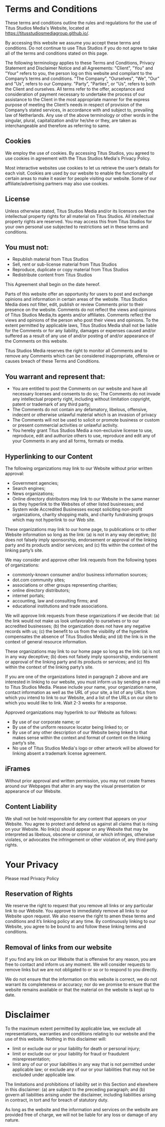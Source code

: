 # Terms and Conditions

These terms and conditions outline the rules and regulations for the use of Titus Studios Media's Website, located at https://titusstudiosmediagroup.github.io/.

By accessing this website we assume you accept these terms and conditions. Do not continue to use Titus Studios if you do not agree to take all of the terms and conditions stated on this page.

The following terminology applies to these Terms and Conditions, Privacy Statement and Disclaimer Notice and all Agreements: "Client", "You" and "Your" refers to you, the person log on this website and compliant to the Company’s terms and conditions. "The Company", "Ourselves", "We", "Our" and "Us", refers to our Company. "Party", "Parties", or "Us", refers to both the Client and ourselves. All terms refer to the offer, acceptance and consideration of payment necessary to undertake the process of our assistance to the Client in the most appropriate manner for the express purpose of meeting the Client’s needs in respect of provision of the Company’s stated services, in accordance with and subject to, prevailing law of Netherlands. Any use of the above terminology or other words in the singular, plural, capitalization and/or he/she or they, are taken as interchangeable and therefore as referring to same.

## Cookies
We employ the use of cookies. By accessing Titus Studios, you agreed to use cookies in agreement with the Titus Studios Media's Privacy Policy.

Most interactive websites use cookies to let us retrieve the user’s details for each visit. Cookies are used by our website to enable the functionality of certain areas to make it easier for people visiting our website. Some of our affiliate/advertising partners may also use cookies.

## License
Unless otherwise stated, Titus Studios Media and/or its licensors own the intellectual property rights for all material on Titus Studios. All intellectual property rights are reserved. You may access this from Titus Studios for your own personal use subjected to restrictions set in these terms and conditions.

## You must not:

 * Republish material from Titus Studios
 * Sell, rent or sub-license material from Titus Studios
 * Reproduce, duplicate or copy material from Titus Studios
 * Redistribute content from Titus Studios
 
This Agreement shall begin on the date hereof.

Parts of this website offer an opportunity for users to post and exchange opinions and information in certain areas of the website. Titus Studios Media does not filter, edit, publish or review Comments prior to their presence on the website. Comments do not reflect the views and opinions of Titus Studios Media,its agents and/or affiliates. Comments reflect the views and opinions of the person who post their views and opinions. To the extent permitted by applicable laws, Titus Studios Media shall not be liable for the Comments or for any liability, damages or expenses caused and/or suffered as a result of any use of and/or posting of and/or appearance of the Comments on this website.

Titus Studios Media reserves the right to monitor all Comments and to remove any Comments which can be considered inappropriate, offensive or causes breach of these Terms and Conditions.

## You warrant and represent that:

 * You are entitled to post the Comments on our website and have all necessary licenses and consents to do so;
The Comments do not invade any intellectual property right, including without limitation copyright, patent or trademark of any third party;
 * The Comments do not contain any defamatory, libelous, offensive, indecent or otherwise unlawful material which is an invasion of privacy
 * The Comments will not be used to solicit or promote business or custom or present commercial activities or unlawful activity.
 * You hereby grant Titus Studios Media a non-exclusive license to use, reproduce, edit and authorize others to use, reproduce and edit any of your Comments in any and all forms, formats or media.

## Hyperlinking to our Content
The following organizations may link to our Website without prior written approval:

 * Government agencies;
 * Search engines;
 * News organizations;
 * Online directory distributors may link to our Website in the same manner as they hyperlink to the Websites of other listed businesses; and
 * System wide Accredited Businesses except soliciting non-profit organizations, charity shopping malls, and charity fundraising groups which may not hyperlink to our Web site.

These organizations may link to our home page, to publications or to other Website information so long as the link: (a) is not in any way deceptive; (b) does not falsely imply sponsorship, endorsement or approval of the linking party and its products and/or services; and (c) fits within the context of the linking party’s site.

We may consider and approve other link requests from the following types of organizations:

 * commonly-known consumer and/or business information sources;
 * dot.com community sites;
 * associations or other groups representing charities;
 * online directory distributors;
 * internet portals;
 * accounting, law and consulting firms; and
 * educational institutions and trade associations.
 
We will approve link requests from these organizations if we decide that: (a) the link would not make us look unfavorably to ourselves or to our accredited businesses; (b) the organization does not have any negative records with us; (c) the benefit to us from the visibility of the hyperlink compensates the absence of Titus Studios Media; and (d) the link is in the context of general resource information.

These organizations may link to our home page so long as the link: (a) is not in any way deceptive; (b) does not falsely imply sponsorship, endorsement or approval of the linking party and its products or services; and (c) fits within the context of the linking party’s site.

If you are one of the organizations listed in paragraph 2 above and are interested in linking to our website, you must inform us by sending an e-mail to Titus Studios Media. Please include your name, your organization name, contact information as well as the URL of your site, a list of any URLs from which you intend to link to our Website, and a list of the URLs on our site to which you would like to link. Wait 2-3 weeks for a response.

Approved organizations may hyperlink to our Website as follows:

 * By use of our corporate name; or
 * By use of the uniform resource locator being linked to; or
 * By use of any other description of our Website being linked to that makes sense within the context and format of content on the linking party’s site.
 * No use of Titus Studios Media's logo or other artwork will be allowed for linking absent a trademark license agreement.

## iFrames
Without prior approval and written permission, you may not create frames around our Webpages that alter in any way the visual presentation or appearance of our Website.

## Content Liability
We shall not be hold responsible for any content that appears on your Website. You agree to protect and defend us against all claims that is rising on your Website. No link(s) should appear on any Website that may be interpreted as libelous, obscene or criminal, or which infringes, otherwise violates, or advocates the infringement or other violation of, any third party rights.

# Your Privacy
Please read Privacy Policy

## Reservation of Rights
We reserve the right to request that you remove all links or any particular link to our Website. You approve to immediately remove all links to our Website upon request. We also reserve the right to amen these terms and conditions and it’s linking policy at any time. By continuously linking to our Website, you agree to be bound to and follow these linking terms and conditions.

## Removal of links from our website
If you find any link on our Website that is offensive for any reason, you are free to contact and inform us any moment. We will consider requests to remove links but we are not obligated to or so or to respond to you directly.

We do not ensure that the information on this website is correct, we do not warrant its completeness or accuracy; nor do we promise to ensure that the website remains available or that the material on the website is kept up to date.

# Disclaimer
To the maximum extent permitted by applicable law, we exclude all representations, warranties and conditions relating to our website and the use of this website. Nothing in this disclaimer will:

 * limit or exclude our or your liability for death or personal injury;
 * limit or exclude our or your liability for fraud or fraudulent misrepresentation;
 * limit any of our or your liabilities in any way that is not permitted under applicable law; or
exclude any of our or your liabilities that may not be excluded under applicable law.

The limitations and prohibitions of liability set in this Section and elsewhere in this disclaimer: (a) are subject to the preceding paragraph; and (b) govern all liabilities arising under the disclaimer, including liabilities arising in contract, in tort and for breach of statutory duty.

As long as the website and the information and services on the website are provided free of charge, we will not be liable for any loss or damage of any nature.
